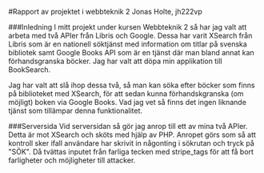 #Rapport av projektet i webbteknik 2
Jonas Holte, jh222vp

###Inledning
I mitt projekt under kursen Webbteknik 2 så har jag valt att arbeta med två APIer från Libris och Google.
Dessa har varit XSearch från Libris som är en nationell söktjänst med information om titlar på svenska bibliotek samt
Google Books API som är en tjänst där man bland annat kan förhandsgranska böcker. Jag har valt att döpa min applikation
till BookSearch.

Jag har valt att slå ihop dessa två, så man kan söka efter böcker som finns på biblioteket med XSearch, för att sedan
kunna förhandskgranska (om möjligt) boken via Google Books. Vad jag vet så finns det ingen liknande tjänst som tillämpar
denna funktionalitet.

###Serversida
Vid serversidan så gör jag anrop till ett av mina två APIer. Detta är mot XSearch och sköts med hjälp av PHP. Anropet
görs som så att kontroll sker ifall användare har skrivit in någonting i sökrutan och tryck på "SÖK". Då tvättas inputet
från farliga tecken med stripe_tags för att få bort farligheter och möjligheter till attacker.